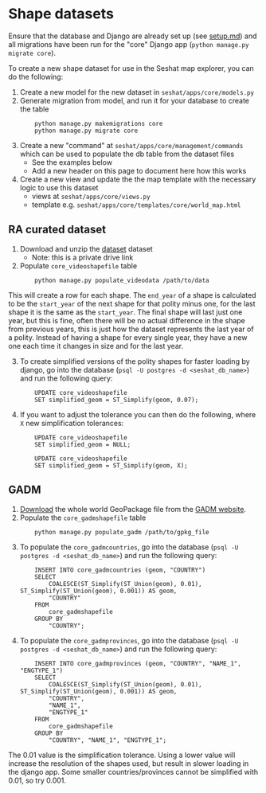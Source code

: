 # Shape datasets

Ensure that the database and Django are already set up (see [setup.md](setup.md)) and all migrations have been run for the "core" Django app (`python manage.py migrate core`).

To create a new shape dataset for use in the Seshat map explorer, you can do the following:

1. Create a new model for the new dataset in `seshat/apps/core/models.py`
2. Generate migration from model, and run it for your database to create the table
    ```
        python manage.py makemigrations core
        python manage.py migrate core
    ```
3. Create a new "command" at `seshat/apps/core/management/commands` which can be used to populate the db table from the dataset files
    - See the examples below
    - Add a new header on this page to document here how this works
4. Create a new view and update the the map template with the necessary logic to use this dataset
    - views at `seshat/apps/core/views.py`
    - template e.g. `seshat/apps/core/templates/core/world_map.html`

## RA curated dataset

1. Download and unzip the [dataset](https://drive.google.com/file/d/1qrBnwSdIM2LLBsgVWtn0k1C_cO8l2FQR/view?usp=drive_link) dataset
    - Note: this is a private drive link
2. Populate `core_videoshapefile` table
    ```
        python manage.py populate_videodata /path/to/data
    ```

This will create a row for each shape. The `end_year` of a shape is calculated to be the `start_year` of the next shape for that polity minus one, for the last shape it is the same as the `start_year`. The final shape will last just one year, but this is fine, often there will be no actual difference in the shape from previous years, this is just how the dataset represents the last year of a polity. Instead of having a shape for every single year, they have a new one each time it changes in size and for the last year.

3. To create simplified versions of the polity shapes for faster loading by django, go into the database (`psql -U postgres -d <seshat_db_name>`) and run the following query:
    ```{SQL}
        UPDATE core_videoshapefile 
        SET simplified_geom = ST_Simplify(geom, 0.07);
    ```
4. If you want to adjust the tolerance you can then do the following, where `X` new simplification tolerances:
    ```{SQL}
        UPDATE core_videoshapefile
        SET simplified_geom = NULL;

        UPDATE core_videoshapefile 
        SET simplified_geom = ST_Simplify(geom, X);
    ```


## GADM

1. [Download](https://geodata.ucdavis.edu/gadm/gadm4.1/gadm_410-gpkg.zip) the whole world GeoPackage file from the [GADM website](https://gadm.org/download_world.html).
2. Populate the `core_gadmshapefile` table
    ```
        python manage.py populate_gadm /path/to/gpkg_file
    ```
3. To populate the `core_gadmcountries`, go into the database (`psql -U postgres -d <seshat_db_name>`) and run the following query:
    ```{SQL}
        INSERT INTO core_gadmcountries (geom, "COUNTRY")
        SELECT 
            COALESCE(ST_Simplify(ST_Union(geom), 0.01), ST_Simplify(ST_Union(geom), 0.001)) AS geom,
            "COUNTRY"
        FROM 
            core_gadmshapefile
        GROUP BY 
            "COUNTRY";
    ```
4. To populate the `core_gadmprovinces`, go into the database (`psql -U postgres -d <seshat_db_name>`) and run the following query:
    ```{SQL}
        INSERT INTO core_gadmprovinces (geom, "COUNTRY", "NAME_1", "ENGTYPE_1")
        SELECT 
            COALESCE(ST_Simplify(ST_Union(geom), 0.01), ST_Simplify(ST_Union(geom), 0.001)) AS geom,
            "COUNTRY",
            "NAME_1",
            "ENGTYPE_1"
        FROM 
            core_gadmshapefile
        GROUP BY 
            "COUNTRY", "NAME_1", "ENGTYPE_1";
    ```

The 0.01 value is the simplification tolerance. Using a lower value will increase the resolution of the shapes used, but result in slower loading in the django app. Some smaller countries/provinces cannot be simplified with 0.01, so try 0.001.